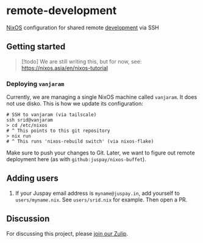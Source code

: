 # remote-development

[NixOS](https://nixos.asia/en/nixos) configuration for shared remote [development](https://nixos.asia/en/dev) via SSH

## Getting started

>[!todo]
> We are still writing this, but for now, see: https://nixos.asia/en/nixos-tutorial

### Deploying `vanjaram`

Currently, we are managing a single NixOS machine called `vanjaram`. It does not use disko. This is how we update its configuration:

```
# SSH to vanjaram (via tailscale)
ssh srid@vanjaram
> cd /etc/nixos
# ^ This points to this git repository
> nix run
# ^ This runs 'nixos-rebuild switch' (via nixos-flake)
```

Make sure to push your changes to Git. Later, we want to figure out remote deployment here (as with `github:juspay/nixos-buffet`).

## Adding users

1. If your Juspay email address is `myname@juspay.in`, add yourself to `users/myname.nix`. See `users/srid.nix` for example. Then open a PR.

## Discussion

For discussing this project, please [join our Zulip](https://nixos.zulipchat.com/#narrow/stream/413948-nixos).
